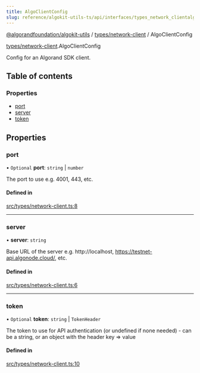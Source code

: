 ```yaml
---
title: AlgoClientConfig
slug: reference/algokit-utils-ts/api/interfaces/types_network_clientalgoclientconfig
---
```


[@algorandfoundation/algokit-utils](/reference/algokit-utils-ts/api/overview) / [types/network-client](/reference/algokit-utils-ts/api/modules/types_network_client/) / AlgoClientConfig

[types/network-client](/reference/algokit-utils-ts/api/modules/types_network_client/).AlgoClientConfig

Config for an Algorand SDK client.

## Table of contents

### Properties

- [port](#port)
- [server](#server)
- [token](#token)

## Properties

### port

• `Optional` **port**: `string` \| `number`

The port to use e.g. 4001, 443, etc.

#### Defined in

[src/types/network-client.ts:8](https://github.com/algorandfoundation/algokit-utils-ts/blob/main/src/types/network-client.ts#L8)

---

### server

• **server**: `string`

Base URL of the server e.g. http://localhost, https://testnet-api.algonode.cloud/, etc.

#### Defined in

[src/types/network-client.ts:6](https://github.com/algorandfoundation/algokit-utils-ts/blob/main/src/types/network-client.ts#L6)

---

### token

• `Optional` **token**: `string` \| `TokenHeader`

The token to use for API authentication (or undefined if none needed) - can be a string, or an object with the header key => value

#### Defined in

[src/types/network-client.ts:10](https://github.com/algorandfoundation/algokit-utils-ts/blob/main/src/types/network-client.ts#L10)
